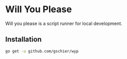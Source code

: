 # Will You Please

Will you please is a script runner for local development.

## Installation

```bash
go get -u github.com/gschier/wyp
```
